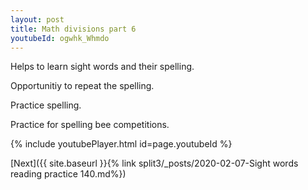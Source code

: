 ```yaml
---
layout: post
title: Math divisions part 6
youtubeId: ogwhk_Whmdo
---
```

 
 
Helps to learn sight words and their spelling.

Opportunitiy to repeat the spelling. 

Practice spelling. 
 
Practice for spelling bee competitions. 
 
{% include youtubePlayer.html id=page.youtubeId %}
 
 

[Next]({{ site.baseurl }}{% link  split3/_posts/2020-02-07-Sight words reading practice 140.md%})
 
